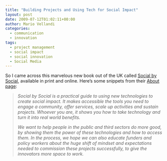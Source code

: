 ```yaml
---
title: "Building Projects and Using Tech for Social Impact"
layout: post
date: 2009-07-12T01:02:11+00:00
author: Mario Vellandi
categories:
  - communication
  - innovation
tags:
  - project management
  - social impact
  - social innovation
  - Social Media
---
```

So I came across this marvelous new book out of the UK called [Social by Social](http://www.socialbysocial.com/book/social-by-social), available in print and online. Here&#8217;s some snippets from their [About page](http://www.socialbysocial.com/book/about-book):

> *Social by Social is a practical guide to using new technologies to create social impact. It makes accessible the tools you need to engage a community, offer services, scale up activities and sustain projects. Whoever you are, it shows you how to take technology and turn it into real world benefits.*
>
> *We want to help people in the public and third sectors do more good, by showing them the power of these technologies and how to access them. In the process, we hope we can also educate funders and policy workers about the huge shift of mindset and expectations needed to commission these projects successfully, to give the innovators more space to work.*
